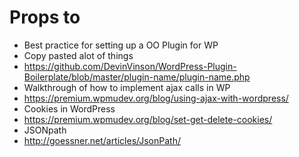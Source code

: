 # Props to

* Best practice for setting up a OO Plugin for WP
 * Copy pasted alot of things
 * https://github.com/DevinVinson/WordPress-Plugin-Boilerplate/blob/master/plugin-name/plugin-name.php
* Walkthrough of how to implement ajax calls in WP
 * https://premium.wpmudev.org/blog/using-ajax-with-wordpress/
* Cookies in WordPress
 * https://premium.wpmudev.org/blog/set-get-delete-cookies/
* JSONpath
 * http://goessner.net/articles/JsonPath/
